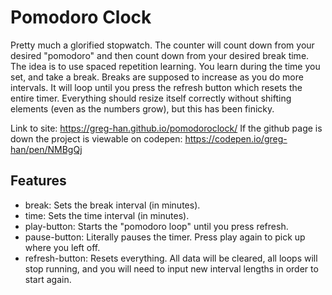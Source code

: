 # Pomodoro Clock

Pretty much a glorified stopwatch. The counter will count down from your desired "pomodoro" and then count down from your desired break time. The idea is to use spaced repetition learning. You learn during the time you set, and take a break. Breaks are supposed to increase as you do more intervals.
It will loop until you press the refresh button which resets the entire timer.
Everything should resize itself correctly without shifting elements (even as the numbers grow), but this has been finicky.

Link to site: https://greg-han.github.io/pomodoroclock/
If the github page is down the project is viewable on codepen:
https://codepen.io/greg-han/pen/NMBgQj

## Features

* break: Sets the break interval (in minutes).
* time: Sets the time interval (in minutes).
* play-button: Starts the "pomodoro loop" until you press refresh.
* pause-button: Literally pauses the timer. Press play again to pick up where you left off.
* refresh-button: Resets everything. All data will be cleared, all loops will stop running, and you will need to input new interval lengths in order to start again.

